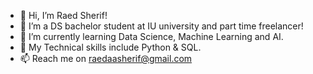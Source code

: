 - 👋 Hi, I’m Raed Sherif!
- 👀 I’m a DS bachelor student at IU university and part time freelancer!
- 🌱 I’m currently learning Data Science, Machine Learning and AI.
- 💞️ My Technical skills include Python & SQL. 
- 📫 Reach me on raedaasherif@gmail.com

<!---
RaedSherif/RaedSherif is a ✨ special ✨ repository because its `README.md` (this file) appears on your GitHub profile.
You can click the Preview link to take a look at your changes.
--->
